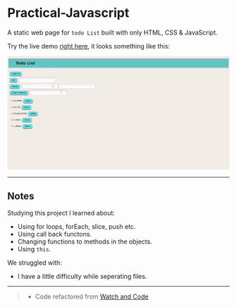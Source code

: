 # Practical-Javascript

A static web page for `todo List` built with only HTML, CSS & JavaScript.

Try the live demo [right here](https://ayseakyol.github.io/practical-javascript/), it looks something like this:

[![todo list screen shot](./todoListScreenshot.png)](https://github.com/ayseakyol/practical-javascript)

---

## Notes

Studying this project I learned about:

- Using for loops, forEach, slice, push etc.
- Using call back functons.
- Changing functions to methods in the objects.
- Using `this`.

We struggled with:

- I have a little difficulty while seperating files.


---

> - Code refactored from [Watch and Code ](https://watchandcode.com/)
